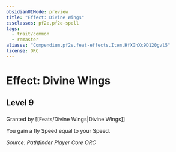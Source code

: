 ```yaml
---
obsidianUIMode: preview
title: "Effect: Divine Wings"
cssclasses: pf2e,pf2e-spell
tags:
  - trait/common
  - remaster
aliases: "Compendium.pf2e.feat-effects.Item.HfXGhXc9D120gvl5"
license: ORC
---
```

# Effect: Divine Wings
## Level 9
### 






Granted by [[Feats/Divine Wings|Divine Wings]]

You gain a fly Speed equal to your Speed.

*Source: Pathfinder Player Core*
*ORC*